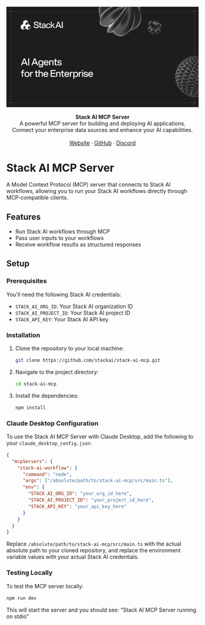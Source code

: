 ![Stack AI Cover](https://github.com/stackai/stack-ai-mcp/blob/main/resources/cover.png)

<div align="center"><strong>Stack AI MCP Server</strong></div>
<div align="center">A powerful MCP server for building and deploying AI applications.<br />Connect your enterprise data sources and enhance your AI capabilities.</div>
<br />
<div align="center">
<a href="https://stack-ai.com">Website</a> 
<span> · </span>
<a href="https://github.com/stackai/stack-ai-mcp">GitHub</a> 
<span> · </span>
<a href="https://discord.gg/sSbwawtNsV">Discord</a>
</div>

# Stack AI MCP Server

A Model Context Protocol (MCP) server that connects to Stack AI workflows, allowing you to run your Stack AI workflows directly through MCP-compatible clients.

## Features

- Run Stack AI workflows through MCP
- Pass user inputs to your workflows
- Receive workflow results as structured responses

## Setup

### Prerequisites

You'll need the following Stack AI credentials:
- `STACK_AI_ORG_ID`: Your Stack AI organization ID
- `STACK_AI_PROJECT_ID`: Your Stack AI project ID 
- `STACK_API_KEY`: Your Stack AI API key

### Installation

1. Clone the repository to your local machine:
   ```bash
   git clone https://github.com/stackai/stack-ai-mcp.git
   ```

2. Navigate to the project directory:
   ```bash
   cd stack-ai-mcp
   ```

3. Install the dependencies:
   ```bash
   npm install
   ```

### Claude Desktop Configuration

To use the Stack AI MCP Server with Claude Desktop, add the following to your `claude_desktop_config.json`:

```json
{
  "mcpServers": {
    "stack-ai-workflow": {
      "command": "node",
      "args": ["/absolute/path/to/stack-ai-mcp/src/main.ts"],
      "env": {
        "STACK_AI_ORG_ID": "your_org_id_here",
        "STACK_AI_PROJECT_ID": "your_project_id_here", 
        "STACK_API_KEY": "your_api_key_here"
      }
    }
  }
}
```

Replace `/absolute/path/to/stack-ai-mcp/src/main.ts` with the actual absolute path to your cloned repository, and replace the environment variable values with your actual Stack AI credentials.

### Testing Locally

To test the MCP server locally:

```bash
npm run dev
```

This will start the server and you should see: "Stack AI MCP Server running on stdio"

